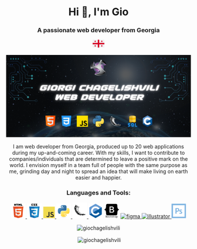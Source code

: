 <h1 align="center">Hi 👋, I'm Gio</h1>
<h3 align="center">
  A passionate web developer from Georgia<br>
  <img src="img/georgia.png" style="width:2rem; display:inline-block; align:center; margin-top:1rem;">
</h3> 

<img src="img/cover.webp">

<p align="center"> I am web developer from Georgia, produced up to 20 web applications during my up-and-coming career. With my skills, I want to contribute to companies/individuals that are determined to leave a positive mark on the world. I envision myself in a team full of people with the same purpose as me, grinding day and night to spread an idea that will make living on earth easier and happier. </p>

<h3 align="center">Languages and Tools:</h3>

<p align="center" margin-top="0.5rem"> 
<a href="https://www.w3.org/html/" target="_blank" rel="noreferrer"> <img src="https://raw.githubusercontent.com/devicons/devicon/master/icons/html5/html5-original-wordmark.svg" alt="html5" width="40" height="40"/> </a> <a href="https://www.w3schools.com/css/" target="_blank" rel="noreferrer"> <img src="https://raw.githubusercontent.com/devicons/devicon/master/icons/css3/css3-original-wordmark.svg" alt="css3" width="40" height="40"/> </a> <a href="https://developer.mozilla.org/en-US/docs/Web/JavaScript" target="_blank" rel="noreferrer"> <img src="https://raw.githubusercontent.com/devicons/devicon/master/icons/javascript/javascript-original.svg" alt="javascript" width="32" height="32"/> </a> <a href="https://www.python.org" target="_blank" rel="noreferrer"> <img src="https://raw.githubusercontent.com/devicons/devicon/master/icons/python/python-original.svg" alt="python" width="40" height="40"/> </a> <a href="https://flask.palletsprojects.com/" target="_blank" rel="noreferrer"> <img src="img/flask.png" alt="flask" width="40" height="43"/> </a> <a href="https://www.cprogramming.com/" target="_blank" rel="noreferrer"> <img src="https://raw.githubusercontent.com/devicons/devicon/master/icons/c/c-original.svg" alt="c" width="40" height="40"/></a> <a href="https://getbootstrap.com" target="_blank" rel="noreferrer"> <img src="https://raw.githubusercontent.com/devicons/devicon/master/icons/bootstrap/bootstrap-plain-wordmark.svg" alt="bootstrap" width="40" height="40"/></a>   <a href="https://www.figma.com/" target="_blank" rel="noreferrer"> <img src="https://www.vectorlogo.zone/logos/figma/figma-icon.svg" alt="figma" width="40" height="40"/> </a> <a href="https://www.adobe.com/in/products/illustrator.html" target="_blank" rel="noreferrer"> <img src="https://www.vectorlogo.zone/logos/adobe_illustrator/adobe_illustrator-icon.svg" alt="illustrator" width="40" height="40"/> </a> <a href="https://www.photoshop.com/en" target="_blank" rel="noreferrer"> <img src="https://raw.githubusercontent.com/devicons/devicon/master/icons/photoshop/photoshop-line.svg" alt="photoshop" width="40" height="40"/> </a>  
</p>

<p display="block" align="center"><img align="center" src="https://github-readme-stats.vercel.app/api/top-langs?username=giochagelishvili&show_icons=true&locale=en&layout=compact" alt="giochagelishvili" /></p>

<p display="block" align="center">&nbsp;<img align="center" src="https://github-readme-stats.vercel.app/api?username=giochagelishvili&show_icons=true&locale=en" alt="giochagelishvili" /></p>
